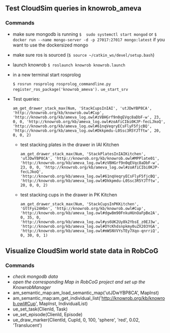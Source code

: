 ## Test CloudSim queries in knowrob_ameva

### Commands

* make sure mongodb is running
 ` $  sudo systemctl start mongod ` or ` $ docker run --name mongo-server -d -p 27017:27017 mongo:latest ` if you want to use the dockersized mongo
* make sure ros is sourced (`$ source ~/catkin_ws/devel/setup.bash`) 

* launch knowrob
 `$ roslaunch knowrob knowrob.launch`
 
* in a new terminal start rosprolog

  `$ rosrun rosprolog rosprolog_commandline.py`
  `register_ros_package('knowrob_ameva').`
  `ue_start_srv`
  
* Test queries:
  
    ```
    am_get_drawer_stack_max(Num, 'StackCupsInIAI', 'utJDwYBP8CA', 'http://knowrob.org/kb/knowrob.owl#Cup', 'http://knowrob.org/kb/ameva_log.owl#zVBHGrf9n0qEVqc8aDbF-w', 23, 0, 0, 'http://knowrob.org/kb/ameva_log.owl#zoAfiCIbi0KJP-fecLJkoQ', 'http://knowrob.org/kb/ameva_log.owl#61nqVeqryECsFlyF5fjcBQ', 'http://knowrob.org/kb/ameva_log.owl#Dkkpmdu-L0Ssc3R5YJTftw', 20, 0, 0, 2)
    ```
  
  * test stacking plates in the drawer in IAI Kitchen
  
    ```
    am_get_drawer_stack_max(Num, 'StackPlatesInIAIKitchen', 'utJDwYBP8CA', 'http://knowrob.org/kb/knowrob.owl#MPPlate01', 'http://knowrob.org/kb/ameva_log.owl#zVBHGrf9n0qEVqc8aDbF-w', 23, 0, 0, 'http://knowrob.org/kb/ameva_log.owl#zoAfiCIbi0KJP-fecLJkoQ', 'http://knowrob.org/kb/ameva_log.owl#61nqVeqryECsFlyF5fjcBQ', 'http://knowrob.org/kb/ameva_log.owl#Dkkpmdu-L0Ssc3R5YJTftw', 20, 0, 0, 2) 
    
    ```
  
  * test stacking cups in the drawer in PK Kitchen
  
    ```
    am_get_drawer_stack_max(Num, 'StackCupsInPKKitchen', 'GttFys24Hbn', 'http://knowrob.org/kb/knowrob.owl#Cup', 'http://knowrob.org/kb/ameva_log.owl#dgw8m90FnkuHUnOaFpBe2A', 0, 35, 0, 'http://knowrob.org/kb/ameva_log.owl#ys6UK2Uy8k2YbsE_z0EJ3w', 'http://knowrob.org/kb/ameva_log.owl#OYcKhdsnpkmy0uZX203YGA', 'http://knowrob.org/kb/ameva_log.owl#mWSNVVYsTEy7Xqo-qnrriQ', 0, 30, 0, 1) 
    ```
  
    

## Visualize CloudSim world state data in RobCoG

### Commands

* *check mongodb data*
* *open the corresponding Map in RobCoG project and set up the KnowrobManager*
* am_semantic_map:am_load_semantic_map('utJDwYBP8CA', MapInst)
* am_semantic_map:am_get_individual_list('http://knowrob.org/kb/knowrob.owl#Cup', MapInst, IndividualList)
* ue_set_task(ClienId, Task)
* ue_set_episode(ClienId, Episode)
* ue_draw_marker(ClientId, CupId, 0, 100, 'sphere', 'red', 0.02, 'Translucent')

